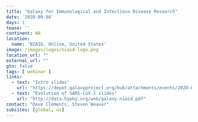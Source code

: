 ```yaml
---
title: "Galaxy for Immunological and Infectious Disease Research"
date: '2020-09-04'
days: 1
tease: ''
continent: NA
location:
  name: 'NIAID, Online, United States'
image: /images/logos/niaid-logo.png
location_url: ""
external_url: ""
gtn: false
tags: [ webinar ]
links:
  - text: "Intro slides"
    url: "https://depot.galaxyproject.org/hub/attachments/events/2020-09-niaid/galaxy-intro-niaid.pdf"
  - text: "Evolution of SARS-CoV-2 slides"
    url: "http://data.hyphy.org/web/galaxy-niaid.pdf"
contact: "Dave Clements, Steven Weaver"
subsites: [global, us]
---
```

